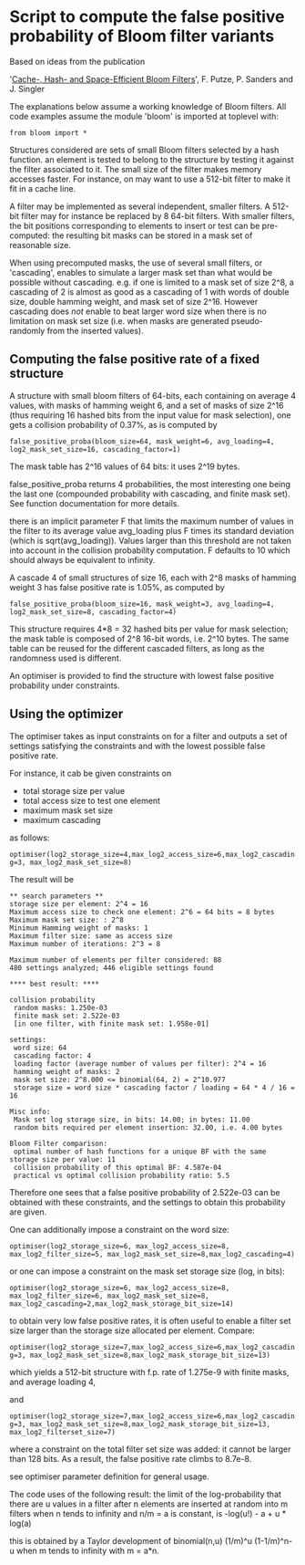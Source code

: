 # Script to compute the false positive probability of Bloom filter variants

Based on ideas from the publication

'[Cache-, Hash- and Space-Efficient Bloom Filters](http://algo2.iti.kit.edu/documents/cacheefficientbloomfilters-jea.pdf)', F. Putze, P. Sanders and J. Singler

The explanations below assume a working knowledge of Bloom filters. All code examples
assume the module 'bloom' is imported at toplevel with:

```from bloom import *```

Structures considered are sets of small Bloom filters selected by a hash function.
an element is tested to belong to the structure by testing it against the filter
associated to it. The small size of the filter makes memory accesses faster. For
instance, on may want to use a 512-bit filter to make it fit in a cache line.

A filter may be implemented as several independent, smaller filters.
A 512-bit filter may for instance be replaced by 8 64-bit filters.
With smaller filters, the bit positions corresponding to elements to insert or
test can be pre-computed: the resulting bit masks can be stored in a mask
set of reasonable size.

When using precomputed masks, the use of several small filters, or
'cascading', enables to simulate a larger mask set than what would be possible
without cascading. e.g. if one is limited to a mask set of size 2^8, a
cascading of 2 is almost as good as a cascading of 1 with words of double
size, double hamming weight, and mask set of size 2^16.
However cascading does *not* enable to beat larger word size when there is no
limitation on mask set size (i.e. when masks are generated pseudo-randomly from
the inserted values).

## Computing the false positive rate of a fixed structure

A structure with small bloom filters of 64-bits, each containing on
average 4 values, with masks of hamming weight 6, and a set of masks of
size 2^16 (thus requiring 16 hashed bits from the input value for mask
selection), one gets a collision probability of 0.37%, as is computed by

```false_positive_proba(bloom_size=64, mask_weight=6, avg_loading=4, log2_mask_set_size=16, cascading_factor=1)```

The mask table has 2^16 values of 64 bits: it uses 2^19 bytes.

false_positive_proba returns 4 probabilities, the most interesting one being the
last one (compounded probability with cascading, and finite mask set). See
function documentation for more details.

there is an implicit parameter F that limits the maximum number of values in
the filter to its average value avg_loading plus F times its standard deviation
(which is sqrt(avg_loading)). Values larger than this threshold are not taken
into account in the collision probability computation. F defaults to 10 which
should always be equivalent to infinity.

A cascade 4 of small structures of size 16, each with 2^8 masks of hamming weight 3
has false positive rate is 1.05%, as computed by

```false_positive_proba(bloom_size=16, mask_weight=3, avg_loading=4, log2_mask_set_size=8, cascading_factor=4)```

This structure requires 4\*8 = 32 hashed bits per value for mask selection;
the mask table is composed of 2^8 16-bit words, i.e. 2^10 bytes. The same table
can be reused for the different cascaded filters, as long as the randomness
used is different.

An optimiser is provided to find the structure with lowest false positive probability
under constraints.

## Using the optimizer

The optimiser takes as input constraints on for a filter and outputs a set of settings
satisfying the constraints and with the lowest possible false positive rate.

For instance, it cab be given constraints on
- total storage size per value
- total access size to test one element
- maximum mask set size
- maximum cascading

as follows:

```optimiser(log2_storage_size=4,max_log2_access_size=6,max_log2_cascading=3, max_log2_mask_set_size=8)```

The result will be

```
** search parameters **
storage size per element: 2^4 = 16
Maximum access size to check one element: 2^6 = 64 bits = 8 bytes
Maximum mask set size: : 2^8
Minimum Hamming weight of masks: 1
Maximum filter size: same as access size
Maximum number of iterations: 2^3 = 8

Maximum number of elements per filter considered: 88
480 settings analyzed; 446 eligible settings found

**** best result: ****

collision probability
 random masks: 1.250e-03
 finite mask set: 2.522e-03
 [in one filter, with finite mask set: 1.958e-01]

settings:
 word size: 64
 cascading factor: 4
 loading factor (average number of values per filter): 2^4 = 16
 hamming weight of masks: 2
 mask set size: 2^8.000 <= binomial(64, 2) = 2^10.977
 storage size = word size * cascading factor / loading = 64 * 4 / 16 = 16

Misc info:
 Mask set log storage size, in bits: 14.00; in bytes: 11.00
 random bits required per element insertion: 32.00, i.e. 4.00 bytes

Bloom Filter comparison:
 optimal number of hash functions for a unique BF with the same storage size per value: 11
 collision probability of this optimal BF: 4.587e-04
 practical vs optimal collision probability ratio: 5.5
```

Therefore one sees that a false positive probability of 2.522e-03 can be obtained with
these constraints, and the settings to obtain this probability are given.

One can additionally impose a constraint on the word size:

```optimiser(log2_storage_size=6, max_log2_access_size=8, max_log2_filter_size=5, max_log2_mask_set_size=8,max_log2_cascading=4)```

or one can impose a constraint on the mask set storage size (log, in bits):

```optimiser(log2_storage_size=6, max_log2_access_size=8, max_log2_filter_size=6, max_log2_mask_set_size=8, max_log2_cascading=2,max_log2_mask_storage_bit_size=14)```

to obtain very low false positive rates, it is often useful to enable a filter
set size larger than the storage size allocated per element. Compare:

```optimiser(log2_storage_size=7,max_log2_access_size=6,max_log2_cascading=3, max_log2_mask_set_size=8,max_log2_mask_storage_bit_size=13)```

which yields a 512-bit structure with f.p. rate of 1.275e-9 with finite masks,
and average loading 4,

and

```optimiser(log2_storage_size=7,max_log2_access_size=6,max_log2_cascading=3, max_log2_mask_set_size=8,max_log2_mask_storage_bit_size=13, max_log2_filterset_size=7)```

where a constraint on the total filter set size was added: it cannot be larger
than 128 bits. As a result, the false positive rate climbs to 8.7e-8.

see optimiser parameter definition for general usage.

The code uses of the following result:
the limit of the log-probability that there are u values in a filter after
n elements are inserted at random into m filters when n tends to infinity and n/m = a is constant,
is
-log(u!) - a + u * log(a)

this is obtained by a Taylor development of binomial(n,u) (1/m)^u (1-1/m)^n-u
when m tends to infinity with m = a*n.